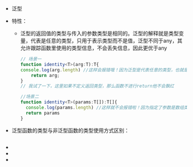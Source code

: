 - 泛型

- 特性：

  - 泛型的返回值的类型与传入的参数类型是相同的。泛型的解释就是类型变量，代表是任意的类型，只用于表示类型而不是值，泛型不同于any，其允许跟踪函数里使用的类型信息，不会丢失信息，因此更优于any

    ```typescript
    // 场景一
    function identity<T>(arg:T):T{
    console.log(arg.length) //这样会报错哦！因为泛型是代表任意的类型，也就是说这个参数可能是布尔值，那么他就没有length啦！
    	return arg;
    }
    // 我试了一下，这里如果不定义返回类型，那么函数不进行return他不会飘红
    
    //场景二
    function identity<T>(params:T[]):T[]{
      console.log(params.length) //这样就不会报错啦！因为指定了参数是数组类型
      return params
    }
    
    ```

- 泛型函数的类型与非泛型函数的类型使用方式区别：

  ```
  
  ```

  

- 

- 

- 
  